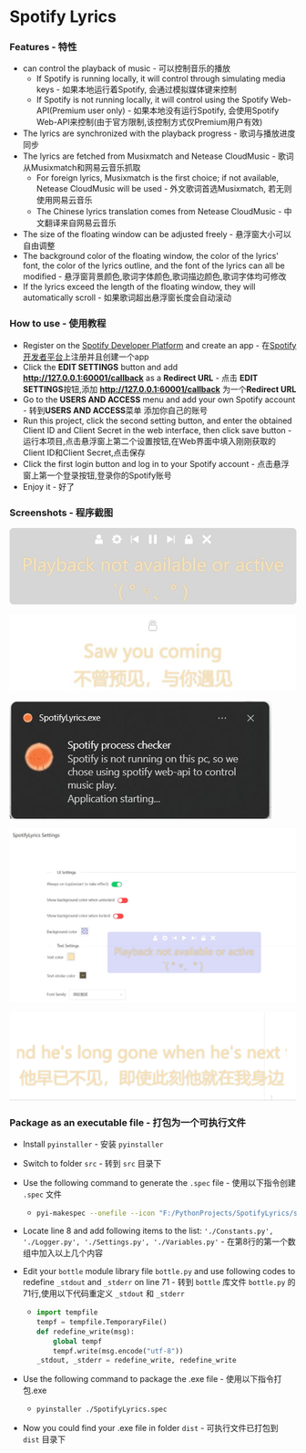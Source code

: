 # Spotify Lyrics

### Features - 特性

* can control the playback of music - 可以控制音乐的播放
  * If Spotify is running locally, it will control through simulating media keys - 如果本地运行着Spotify, 会通过模拟媒体键来控制
  * If Spotify is not running locally, it will control using the Spotify Web-API(Premium user only) - 如果本地没有运行Spotify, 会使用Spotify Web-API来控制(由于官方限制,该控制方式仅Premium用户有效)
* The lyrics are synchronized with the playback progress - 歌词与播放进度同步
* The lyrics are fetched from Musixmatch and Netease CloudMusic - 歌词从Musixmatch和网易云音乐抓取
  * For foreign lyrics, Musixmatch is the first choice; if not available, Netease CloudMusic will be used - 外文歌词首选Musixmatch, 若无则使用网易云音乐
  * The Chinese lyrics translation comes from Netease CloudMusic - 中文翻译来自网易云音乐
* The size of the floating window can be adjusted freely - 悬浮窗大小可以自由调整
* The background color of the floating window, the color of the lyrics' font, the color of the lyrics outline, and the font of the lyrics can all be modified - 悬浮窗背景颜色,歌词字体颜色,歌词描边颜色,歌词字体均可修改
* If the lyrics exceed the length of the floating window, they will automatically scroll - 如果歌词超出悬浮窗长度会自动滚动

### How to use - 使用教程

* Register on the [Spotify Developer Platform](https://developer.spotify.com/dashboard/login) and create an app - 在[Spotify开发者平台](https://developer.spotify.com/dashboard/login)上注册并且创建一个app
* Click the **EDIT SETTINGS** button and add **http://127.0.0.1:60001/callback** as a **Redirect URL** - 点击 **EDIT SETTINGS**按钮,添加 **http://127.0.0.1:60001/callback** 为一个**Redirect URL**
* Go to the **USERS AND ACCESS** menu and add your own Spotify account - 转到**USERS AND ACCESS**菜单 添加你自己的账号
* Run this project, click the second setting button, and enter the obtained Client ID and Client Secret in the web interface, then click save button - 运行本项目,点击悬浮窗上第二个设置按钮,在Web界面中填入刚刚获取的Client ID和Client Secret,点击保存
* Click the first login button and log in to your Spotify account - 点击悬浮窗上第一个登录按钮,登录你的Spotify账号
* Enjoy it - 好了

### Screenshots - 程序截图

![Unlocked](https://github.com/XBigRiceH/SpotifyLyrics/blob/master/readme_images/1.jpg)

![Locked](https://github.com/XBigRiceH/SpotifyLyrics/blob/master/readme_images/2.jpg)

![Win10+ToastNotice](https://github.com/XBigRiceH/SpotifyLyrics/blob/master/readme_images/3.jpg)

![WebSettingUI](https://github.com/XBigRiceH/SpotifyLyrics/blob/master/readme_images/4.jpg)

![Running](https://github.com/XBigRiceH/SpotifyLyrics/blob/master/readme_images/5.gif)



### Package as an executable file - 打包为一个可执行文件

* Install `pyinstaller` - 安装 `pyinstaller`

* Switch to folder `src` - 转到 `src` 目录下

* Use the following command to generate the `.spec` file - 使用以下指令创建 `.spec` 文件

  * ```bash
    pyi-makespec --onefile --icon "F:/PythonProjects/SpotifyLyrics/src/resources/static/favicon.ico" --add-data "F:/PythonProjects/SpotifyLyrics/src/resources;resources/" --paths "F:/PythonProjects/SpotifyLyrics/src/lyrics" --paths "F:/PythonProjects/SpotifyLyrics/src/spotify" --paths "F:/PythonProjects/SpotifyLyrics/src/ui"  "F:/PythonProjects/SpotifyLyrics/src/SpotifyLyrics.py" --noconsole --hidden-import "plyer.playforms" --hidden-import "plyer.platforms.win" --hidden-import "plyer.platforms.win.notification" --hidden-import "plyer.platforms.win.libs"
    ```

* Locate line 8 and add following items to the list: `'./Constants.py', './Logger.py', './Settings.py', './Variables.py'` - 在第8行的第一个数组中加入以上几个内容

* Edit your `bottle` module library file `bottle.py` and use following codes to redefine `_stdout` and `_stderr` on line 71 - 转到 `bottle` 库文件 `bottle.py` 的71行,使用以下代码重定义 `_stdout` 和 `_stderr`

  * ```python
    import tempfile
    tempf = tempfile.TemporaryFile()
    def redefine_write(msg):
        global tempf
        tempf.write(msg.encode("utf-8"))
    _stdout, _stderr = redefine_write, redefine_write

* Use the following command to package the .exe file - 使用以下指令打包.exe
  * ```bash
    pyinstaller ./SpotifyLyrics.spec
    ```

* Now you could find your .exe file in folder `dist` - 可执行文件已打包到 `dist` 目录下